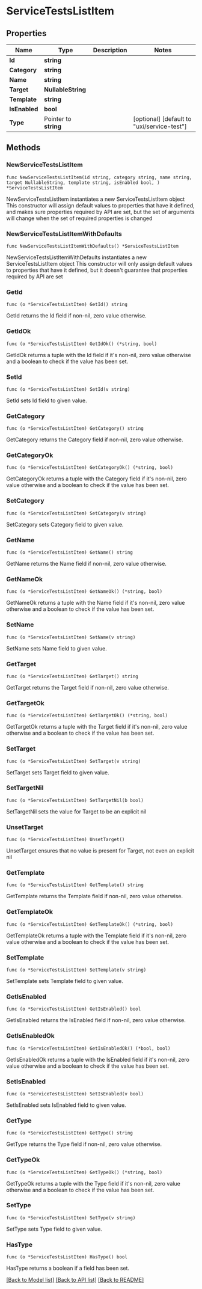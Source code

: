 # ServiceTestsListItem

## Properties

Name | Type | Description | Notes
------------ | ------------- | ------------- | -------------
**Id** | **string** |  | 
**Category** | **string** |  | 
**Name** | **string** |  | 
**Target** | **NullableString** |  | 
**Template** | **string** |  | 
**IsEnabled** | **bool** |  | 
**Type** | Pointer to **string** |  | [optional] [default to "uxi/service-test"]

## Methods

### NewServiceTestsListItem

`func NewServiceTestsListItem(id string, category string, name string, target NullableString, template string, isEnabled bool, ) *ServiceTestsListItem`

NewServiceTestsListItem instantiates a new ServiceTestsListItem object
This constructor will assign default values to properties that have it defined,
and makes sure properties required by API are set, but the set of arguments
will change when the set of required properties is changed

### NewServiceTestsListItemWithDefaults

`func NewServiceTestsListItemWithDefaults() *ServiceTestsListItem`

NewServiceTestsListItemWithDefaults instantiates a new ServiceTestsListItem object
This constructor will only assign default values to properties that have it defined,
but it doesn't guarantee that properties required by API are set

### GetId

`func (o *ServiceTestsListItem) GetId() string`

GetId returns the Id field if non-nil, zero value otherwise.

### GetIdOk

`func (o *ServiceTestsListItem) GetIdOk() (*string, bool)`

GetIdOk returns a tuple with the Id field if it's non-nil, zero value otherwise
and a boolean to check if the value has been set.

### SetId

`func (o *ServiceTestsListItem) SetId(v string)`

SetId sets Id field to given value.


### GetCategory

`func (o *ServiceTestsListItem) GetCategory() string`

GetCategory returns the Category field if non-nil, zero value otherwise.

### GetCategoryOk

`func (o *ServiceTestsListItem) GetCategoryOk() (*string, bool)`

GetCategoryOk returns a tuple with the Category field if it's non-nil, zero value otherwise
and a boolean to check if the value has been set.

### SetCategory

`func (o *ServiceTestsListItem) SetCategory(v string)`

SetCategory sets Category field to given value.


### GetName

`func (o *ServiceTestsListItem) GetName() string`

GetName returns the Name field if non-nil, zero value otherwise.

### GetNameOk

`func (o *ServiceTestsListItem) GetNameOk() (*string, bool)`

GetNameOk returns a tuple with the Name field if it's non-nil, zero value otherwise
and a boolean to check if the value has been set.

### SetName

`func (o *ServiceTestsListItem) SetName(v string)`

SetName sets Name field to given value.


### GetTarget

`func (o *ServiceTestsListItem) GetTarget() string`

GetTarget returns the Target field if non-nil, zero value otherwise.

### GetTargetOk

`func (o *ServiceTestsListItem) GetTargetOk() (*string, bool)`

GetTargetOk returns a tuple with the Target field if it's non-nil, zero value otherwise
and a boolean to check if the value has been set.

### SetTarget

`func (o *ServiceTestsListItem) SetTarget(v string)`

SetTarget sets Target field to given value.


### SetTargetNil

`func (o *ServiceTestsListItem) SetTargetNil(b bool)`

 SetTargetNil sets the value for Target to be an explicit nil

### UnsetTarget
`func (o *ServiceTestsListItem) UnsetTarget()`

UnsetTarget ensures that no value is present for Target, not even an explicit nil
### GetTemplate

`func (o *ServiceTestsListItem) GetTemplate() string`

GetTemplate returns the Template field if non-nil, zero value otherwise.

### GetTemplateOk

`func (o *ServiceTestsListItem) GetTemplateOk() (*string, bool)`

GetTemplateOk returns a tuple with the Template field if it's non-nil, zero value otherwise
and a boolean to check if the value has been set.

### SetTemplate

`func (o *ServiceTestsListItem) SetTemplate(v string)`

SetTemplate sets Template field to given value.


### GetIsEnabled

`func (o *ServiceTestsListItem) GetIsEnabled() bool`

GetIsEnabled returns the IsEnabled field if non-nil, zero value otherwise.

### GetIsEnabledOk

`func (o *ServiceTestsListItem) GetIsEnabledOk() (*bool, bool)`

GetIsEnabledOk returns a tuple with the IsEnabled field if it's non-nil, zero value otherwise
and a boolean to check if the value has been set.

### SetIsEnabled

`func (o *ServiceTestsListItem) SetIsEnabled(v bool)`

SetIsEnabled sets IsEnabled field to given value.


### GetType

`func (o *ServiceTestsListItem) GetType() string`

GetType returns the Type field if non-nil, zero value otherwise.

### GetTypeOk

`func (o *ServiceTestsListItem) GetTypeOk() (*string, bool)`

GetTypeOk returns a tuple with the Type field if it's non-nil, zero value otherwise
and a boolean to check if the value has been set.

### SetType

`func (o *ServiceTestsListItem) SetType(v string)`

SetType sets Type field to given value.

### HasType

`func (o *ServiceTestsListItem) HasType() bool`

HasType returns a boolean if a field has been set.


[[Back to Model list]](../README.md#documentation-for-models) [[Back to API list]](../README.md#documentation-for-api-endpoints) [[Back to README]](../README.md)


